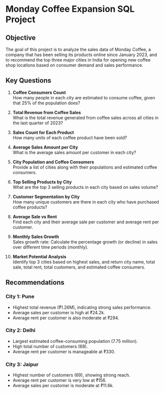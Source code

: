 # Monday Coffee Expansion SQL Project

## Objective

The goal of this project is to analyze the sales data of Monday Coffee, a company that has been selling its products online since January 2023, and to recommend the top three major cities in India for opening new coffee shop locations based on consumer demand and sales performance.

## Key Questions

1. **Coffee Consumers Count**  
   How many people in each city are estimated to consume coffee, given that 25% of the population does?

2. **Total Revenue from Coffee Sales**  
   What is the total revenue generated from coffee sales across all cities in the last quarter of 2023?

3. **Sales Count for Each Product**  
   How many units of each coffee product have been sold?

4. **Average Sales Amount per City**  
   What is the average sales amount per customer in each city?

5. **City Population and Coffee Consumers**  
   Provide a list of cities along with their populations and estimated coffee consumers.

6. **Top Selling Products by City**  
   What are the top 3 selling products in each city based on sales volume?

7. **Customer Segmentation by City**  
   How many unique customers are there in each city who have purchased coffee products?

8. **Average Sale vs Rent**  
   Find each city and their average sale per customer and average rent per customer.

9. **Monthly Sales Growth**  
   Sales growth rate: Calculate the percentage growth (or decline) in sales over different time periods (monthly).

10. **Market Potential Analysis**  
    Identify top 3 cities based on highest sales, and return city name, total sale, total rent, total customers, and estimated coffee consumers.

## Recommendations

### City 1: Pune
- Highest total revenue (₹1.26M), indicating strong sales performance.
- Average sales per customer is high at ₹24.2k.
- Average rent per customer is also moderate at ₹294.

### City 2: Delhi
- Largest estimated coffee-consuming population (7.75 million).
- High total number of customers (68).
- Average rent per customer is manageable at ₹330.

### City 3: Jaipur
- Highest number of customers (69), showing strong reach.
- Average rent per customer is very low at ₹156.
- Average sales per customer is moderate at ₹11.6k.
